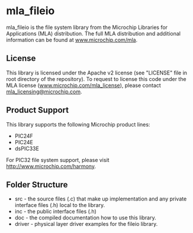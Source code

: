# mla_fileio
mla_fileio is the file system library from the Microchip Libraries for Applications (MLA) distribution.  The full MLA distribution and additional information can be found at www.microchip.com/mla.

## License
This library is licensed under the Apache v2 license (see "LICENSE" file in root directory of the repository).  To request to license this code under the MLA license (www.microchip.com/mla_license), please contact mla_licensing@microchip.com.

## Product Support
This library supports the following Microchip product lines:
* PIC24F
* PIC24E
* dsPIC33E

For PIC32 file system support, please visit http://www.microchip.com/harmony.

## Folder Structure
* src - the source files (.c) that make up implementation and any private interface files (.h) local to the library.
* inc - the public interface files (.h)
* doc - the compiled documentation how to use this library.
* driver - physical layer driver examples for the fileio library.

